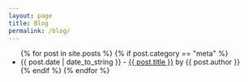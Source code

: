 ```yaml
---
layout: page
title: Blog
permalink: /blog/
---
```


<div id="posts">
  <ul>
    {% for post in site.posts %}
	{% if post.category == "meta" %}
      <li><span>{{ post.date | date_to_string }}</span> - <a href="{{ site.baseurl }}{{ post.url }}">{{ post.title }}</a> by <span class="italic">{{ post.author }}</span></li>
	{% endif %}    
{% endfor %}
  </ul>
</div>
